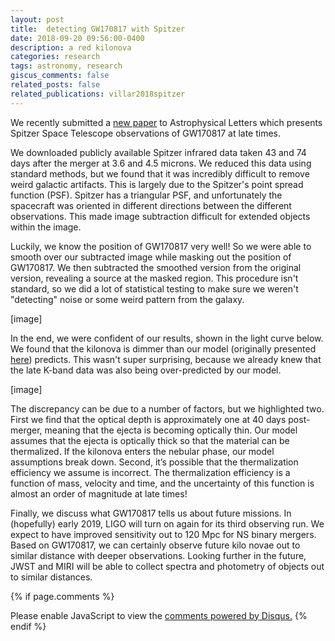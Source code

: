 ```yaml
---
layout: post
title:  detecting GW170817 with Spitzer
date: 2018-09-20 09:56:00-0400
description: a red kilonova
categories: research
tags: astronomy, research
giscus_comments: false
related_posts: false
related_publications: villar2018spitzer
---
```



We recently submitted a [new paper](https://arxiv.org/abs/1805.08192)  to Astrophysical Letters which presents Spitzer Space Telescope observations of GW170817 at late times.

We downloaded publicly available Spitzer infrared data taken 43 and 74 days after the merger at 3.6 and 4.5 microns. We reduced this data using standard methods, but we found that it was incredibly difficult to remove weird galactic artifacts. This is largely due to the Spitzer's point spread function (PSF). Spitzer has a triangular PSF, and unfortunately the spacecraft was oriented in different directions between the different observations. This made image subtraction difficult for extended objects within the image. 

Luckily, we know the position of GW170817 very well! So we were able to smooth over our subtracted image while masking out the position of GW170817. We then subtracted the smoothed version from the original version, revealing a source at the masked region. This procedure isn't standard, so we did a lot of statistical testing to make sure we weren't "detecting" noise or some weird pattern from the galaxy. 

[image]

In the end, we were confident of our results, shown in the light curve below. We found that the kilonova is dimmer than our model (originally presented [here](http://iopscience.iop.org/article/10.3847/2041-8213/aa9c84/meta)) predicts. This wasn't super surprising, because we already knew that the late K-band data was also being over-predicted by our model. 

[image]

The discrepancy can be due to a number of factors, but we highlighted two. First we find that the optical depth is approximately one at 40 days post-merger, meaning that the ejecta is becoming optically thin. Our model assumes that the ejecta is optically thick so that the material can be thermalized. If the kilonova enters the nebular phase, our model assumptions break down. Second, it’s possible that the thermalization efficiency we assume is incorrect. The thermalization efficiency is a function of mass, velocity and time, and the uncertainty of this function is almost an order of magnitude at late times!

Finally, we discuss what GW170817 tells us about future missions. In (hopefully) early 2019, LIGO will turn on again for its third observing run. We expect to have improved sensitivity out to 120 Mpc for NS binary mergers. Based on GW170817, we can certainly observe future kilo novae out to similar distance with deeper observations. Looking further in the future, JWST and MIRI will be able to collect spectra and photometry of objects out to similar distances.

{% if page.comments %}
<div id="disqus_thread"></div>
<script>

/**
*  RECOMMENDED CONFIGURATION VARIABLES: EDIT AND UNCOMMENT THE SECTION BELOW TO INSERT DYNAMIC VALUES FROM YOUR PLATFORM OR CMS.
*  LEARN WHY DEFINING THESE VARIABLES IS IMPORTANT: https://disqus.com/admin/universalcode/#configuration-variables*/
/*
var disqus_config = function () {
this.page.url = PAGE_URL;  // Replace PAGE_URL with your page's canonical URL variable
this.page.identifier = PAGE_IDENTIFIER; // Replace PAGE_IDENTIFIER with your page's unique identifier variable
};
*/
(function() { // DON'T EDIT BELOW THIS LINE
var d = document, s = d.createElement('script');
s.src = 'https://ashleyvillar-com.disqus.com/embed.js';
s.setAttribute('data-timestamp', +new Date());
(d.head || d.body).appendChild(s);
})();
</script>
<noscript>Please enable JavaScript to view the <a href="https://disqus.com/?ref_noscript">comments powered by Disqus.</a></noscript>
{% endif %}

